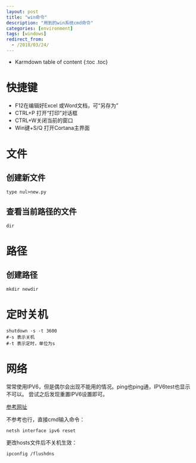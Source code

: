 ```yaml
---
layout: post
title: "win命令"
description: "用到的win系统cmd命令"
categories: [environment]
tags: [windows]
redirect_from:
  - /2018/03/24/
---
```


* Karmdown table of content
{:toc .toc}

# 快捷键

* F12在编辑好Excel 或Word文档，可“另存为”
* CTRL+P 打开“打印”对话框
* CTRL+W关闭当前的窗口
* Win键+S/Q 打开Cortana主界面

# 文件
## 创建新文件

~~~~
type nul>new.py
~~~~~

## 查看当前路径的文件
~~~~
dir
~~~~~~

# 路径
## 创建路径

~~~~
mkdir newdir
~~~~~

# 定时关机

~~~~
shutdown -s -t 3600
#-s 表示关机
#-t 表示定时，单位为s
~~~~~~~

# 网络

常常使用IPV6，但是偶尔会出现不能用的情况。ping也ping通，IPV6test也显示不可以。
尝试之后发现重置IPV6设置即可。

[参考网址](https://github.com/XX-net/XX-Net/wiki/IPv6-Win10)

不参考也行，直接cmd输入命令：

~~~~~
netsh interface ipv6 reset
~~~~~~

更改hosts文件后不关机生效：

~~~~
ipconfig /flushdns
~~~~~~~~~~~

